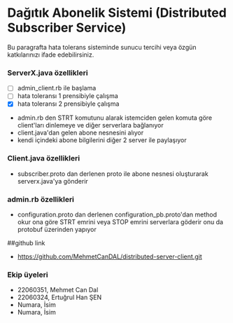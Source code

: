 # Dağıtık Abonelik Sistemi (Distributed Subscriber Service)

Bu paragrafta hata tolerans sisteminde sunucu tercihi veya özgün katkılarınızı ifade edebilirsiniz.


### ServerX.java özellikleri

- [ ] admin_client.rb ile başlama
- [ ] hata toleransı 1 prensibiyle çalışma
- [x] hata toleransı 2 prensibiyle çalışma
- admin.rb den STRT komutunu alarak istemciden gelen komuta göre client'ları dinlemeye ve diğer serverlara bağlanıyor
- client.java'dan gelen abone nesnesini alıyor
- kendi içindeki abone bilgilerini diğer 2 server ile paylaşıyor

### Client.java özellikleri

- subscriber.proto dan derlenen proto ile abone nesnesi oluşturarak serverx.java'ya gönderir

### admin.rb özellikleri

- configuration.proto dan derlenen configuration_pb.proto'dan method okur ona göre STRT emrini veya STOP emrini serverlara göderir onu da protobuf üzerinden yapıyor

##github link

- https://github.com/MehmetCanDAL/distributed-server-client.git

### Ekip üyeleri

- 22060351, Mehmet Can Dal
- 22060324, Ertuğrul Han ŞEN
- Numara, İsim
- Numara, İsim
